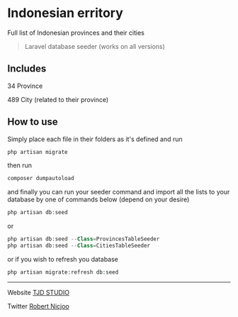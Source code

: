 # Indonesian erritory
Full list of Indonesian provinces and their cities

> Laravel database seeder (works on all versions)

## Includes

34 Province

489 City (related to their province)



## How to use

Simply place each file in their folders as it's defined and run

```php
php artisan migrate
```

then run

```php
composer dumpautoload
```

and finally you can run your seeder command and import all the lists to your database by one of commands below (depend on your desire)

```php
php artisan db:seed
```
or
```php
php artisan db:seed --Class=ProvincesTableSeeder
php artisan db:seed --Class=CitiesTableSeeder
```

or if you wish to refresh you database

```php
php artisan migrate:refresh db:seed
```

---

Website [TJD STUDIO](https://tjd-studio.com)

Twitter [Robert Nicjoo](https://twitter.com/robertnicjoo)

